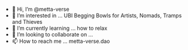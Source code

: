 - 👋 Hi, I’m @metta-verse
- 👀 I’m interested in ... UBI Begging Bowls for Artists, Nomads, Tramps and Thieves
- 🌱 I’m currently learning ... how to relax
- 💞️ I’m looking to collaborate on ...
- 📫 How to reach me ... metta-verse.dao

<!---
metta-verse/metta-verse is a ✨ special ✨ repository because its `README.md` (this file) appears on your GitHub profile.
You can click the Preview link to take a look at your changes.
--->
